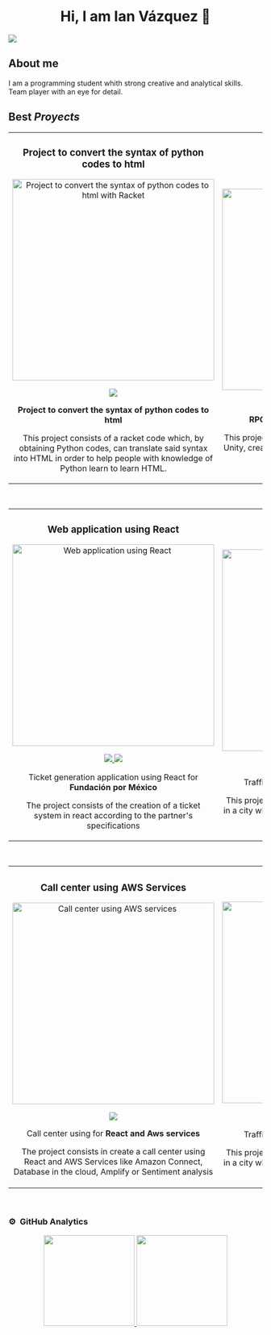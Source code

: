 <div align="center">
<h1 align="center">Hi, I am Ian Vázquez</a> 👋</h1>
</div>
<img src="https://acortar.link/i5cFsx">

## About me

I am a programming student whith strong creative and analytical skills. Team player with an eye for detail. 
<br>

## Best *Proyects*
<table>
<tr>
<td width="50%">
<h3 align="center">Project to convert the syntax of python codes to html</h3>
<div align="center">
<a href="https://github.com/IanVazquez/TC2037.601" target="_blank"><img src="https://i.postimg.cc/vBYh3dtK/Dise-o-sin-t-tulo-1.png" width="400" alt="Project to convert the syntax of python codes to html with Racket"></a>
<p>
<a href="https://github.com/IanVazquez/TC2037.601" target="_blank">
<img src="https://img.shields.io/badge/CÓDIGO-ff9?style=for-the-badge&logo=github&logoColor=black">
</a>
</p>
<p><strong>Project to convert the syntax of python codes to html</strong> </p>
<p> This project consists of a racket code which, by obtaining Python codes, can translate said syntax into HTML in order to help people with knowledge of Python learn to learn HTML.</p>
</div>
                                                                                      
</td>

<td width="50%">
               <br>
<h3 align="center"> RPG Videogame</h3>
<div align="center">                                       
<a href="https://github.com/santibpz/RETO_TC2005B" target="_blank"><img src="https://i.postimg.cc/BnstkZRM/Logowf.png" width="400" alt="RPG Videogame"></a>
<br>
<p>
<a href="https://github.com/santibpz/RETO_TC2005B" target="_blank">
<img src="https://img.shields.io/badge/C%C3%93DIGO-80ffaa?style=for-the-badge&logo=github&logoColor=black">
</a>
</p>
</p><strong>RPG video game with its own website</strong> </p>
  <p>This project consists of creating a video game using Unity, creating a website where it can be hosted and a database.</p>
</div>                                                             
</table>                                                                                 
</div>
<br>

<table>
<tr>
<td width="50%">
<h3 align="center">Web application using React</h3>
<div align="center">
<a href="https://github.com/DavidF2714/TC2007B.E7" target="_blank"><img src="https://i.postimg.cc/SsWsNJ2X/Dise-o-sin-t-tulo-2.png" width="400" alt="Web application using React"></a>
<p>
<a href="https://github.com/DavidF2714/TC2007B.E7" target="_blank">
<img src="https://img.shields.io/badge/CÓDIGO-ff9?style=for-the-badge&logo=github&logoColor=black">
</a>
<a href="https://drive.google.com/file/d/1hcpzLa2Bo4qXSf-3v4G-ZUd-vtOBCDss/view?usp=sharing" target="_blank">
<img src="https://img.shields.io/badge/-Youtube-green?style=for-the-badge&color=fbfc40">
</a>
</p>
<p> Ticket generation application using React for <strong> Fundación por México </strong></p>
  <p> The project consists of the creation of a ticket system in react according to the partner's specifications</p>
</div>
                                                                                      
</td>       

<td width="50%">
<h3 align="center">Traffic simulation in Unity</h3>
<div align="center">
<a href="https://github.com/Fer5929/Multiagentes_Unity" target="_blank"><img src="https://i.postimg.cc/kGb2Sfp5/Captura-de-pantalla-2024-04-26-114003.png" width="400" alt="Traffic simulation in Unity"></a>
<p>
<a href="https://github.com/Fer5929/Multiagentes_Unity" target="_blank">
<img src="https://img.shields.io/badge/C%C3%93DIGO-cfaae0?style=for-the-badge&logo=github&logoColor=black">
</a>
<a href="https://drive.google.com/file/d/1wVXymZ-th1GEP1ThU38Mf-Hjrwuwj2jl/view?usp=drive_link" target="_blank">
<img src="https://img.shields.io/badge/-Youtube-green?style=for-the-badge&color=ff00f4">
</a>
</p>
<p>Traffic simulation using <strong> Unity and Phyton </strong></p>
  <p>This project consists of creating a traffic simulation in a city which will be shown in Unity and calculating the agents through Python.</p>
</div>
                                                                                      
</td>  
</table>                                                                                 
</div>
<br>


<table>
<tr>
<td width="50%">
<h3 align="center">Call center using AWS Services</h3>
<div align="center">
<a href="https://github.com/sergiozuckermann/Desarrollo_de_software" target="_blank"><img src="https://upload.wikimedia.org/wikipedia/commons/thumb/9/93/Amazon_Web_Services_Logo.svg/480px-Amazon_Web_Services_Logo.svg.png" width="400" alt="Call center using AWS services"></a>
<p>
<a href="https://github.com/sergiozuckermann/Desarrollo_de_software" target="_blank">
<img src="https://img.shields.io/badge/CÓDIGO-ff9?style=for-the-badge&logo=github&logoColor=black">
</a>
</p>
<p> Call center using for <strong> React and Aws services </strong></p>
  <p> The project consists in create a call center using React and AWS Services like Amazon Connect, Database in the cloud, Amplify or Sentiment analysis</p>
</div>
                                                                                      
</td>       

<td width="50%">
<h3 align="center">Traffic simulation in Unity</h3>
<div align="center">
<a href="https://github.com/Fer5929/Multiagentes_Unity" target="_blank"><img src="https://i.postimg.cc/kGb2Sfp5/Captura-de-pantalla-2024-04-26-114003.png" width="400" alt="Traffic simulation in Unity"></a>
<p>
<a href="https://github.com/Fer5929/Multiagentes_Unity" target="_blank">
<img src="https://img.shields.io/badge/C%C3%93DIGO-cfaae0?style=for-the-badge&logo=github&logoColor=black">
</a>
<a href="https://drive.google.com/file/d/1wVXymZ-th1GEP1ThU38Mf-Hjrwuwj2jl/view?usp=drive_link" target="_blank">
<img src="https://img.shields.io/badge/-Youtube-green?style=for-the-badge&color=ff00f4">
</a>
</p>
<p>Traffic simulation using <strong> Unity and Phyton </strong></p>
  <p>This project consists of creating a traffic simulation in a city which will be shown in Unity and calculating the agents through Python.</p>
</div>
                                                                                      
</td>  
</table>                                                                                 
</div>
<br>

### ⚙️ &nbsp;GitHub Analytics

<p align="center">
<a href="https://github.com/ArisGuimera">
  <img height="180em" src="https://github-readme-stats-eight-theta.vercel.app/api?username=ArisGuimera&show_icons=true&theme=algolia&include_all_commits=true&count_private=true"/>
  <img height="180em" src="https://github-readme-stats-eight-theta.vercel.app/api/top-langs/?username=ArisGuimera&layout=compact&langs_count=8&theme=algolia"/>
</a>
</p>
